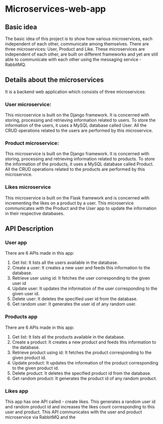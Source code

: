 # Microservices-web-app

## Basic idea
The basic idea of this project is to show how various microservices, each independent of each other, communicate among themselves. There are three microservices: User, Product and Like. These microservices are independent of each other, are built on different frameworks and yet are still able to communicate with each other using the messaging service - RabbitMQ.

## Details about the microservices

It is a backend web application which consists of three microservices:

### User microservice:

This microservice is built on the Django framework.
It is concerned with storing, processing and retrieving information related to users. To store the information of the users, it uses a MySQL database called User. All the CRUD operations related to the users are performed by this microservice.

### Product microservice: 

This microservice is built on the Django framework.
It is concerned with storing, processing and retrieving information related to products. To store the information of the products, it uses a MySQL database called Product. All the CRUD operations related to the products are performed by this microservice.

### Likes microservice

This microservice is built on the Flask framework and is concerned with incrementing the likes on a product by a user. This microservice communicates with the Product and the User app to update the information in their respective databases.

## API Description

### User app 
There are 6 APIs made in this app: 
1. Get list: It lists all the users available in the database. 
2. Create a user: It creates a new user and feeds this information to the database. 
3. Retrieve user using id: It fetches the user corresponding to the given user id
4. Update user: It updates the information of the user corresponding to the given user id.
5. Delete user: It deletes the specified user id from the database.
6. Get random user: It generates the user id of any random user. 


### Products app 

There are 6 APIs made in this app: 
1. Get list: It lists all the products available in the database. 
2. Create a product: It creates a new product and feeds this information to the database. 
3. Retrieve product using id: It fetches the product corresponding to the given product id.
4. Update product: It updates the information of the product corresponding to the given product id.
5. Delete product: It deletes the specified product id from the database.
6. Get random product: It generates the product id of any random product. 

### Likes app 

This app has one API called - create likes. This generates a random user id and random product id and increases the likes count corresponding to this user and product. This API communicates with the user and product microservice via RabbitMQ and the 
